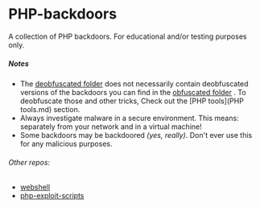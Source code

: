 # PHP-backdoors
A collection of PHP backdoors. For educational and/or testing purposes only.


##### Notes
* The [deobfuscated folder](Deobfuscated) does not necessarily contain deobfuscated versions of the backdoors you can find in the [obfuscated folder](Obfuscated) . To deobfuscate those and other tricks, Check out the [PHP tools](PHP tools.md) section.
* Always investigate malware in a secure environment. This means: separately from your network and in a virtual machine!
* Some backdoors may be backdoored *(yes, really)*. Don't ever use this for any malicious purposes.



###### Other repos:
* [webshell](https://github.com/tennc/webshell)
* [php-exploit-scripts](https://github.com/mattiasgeniar/php-exploit-scripts/)
